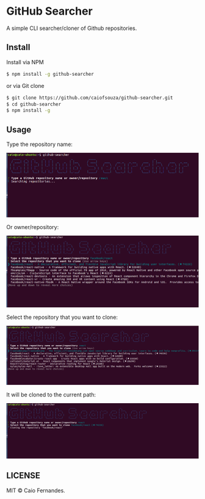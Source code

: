 # GitHub Searcher
A simple CLI searcher/cloner of Github repositories.

## Install
Install via NPM

```sh
$ npm install -g github-searcher
```

or via Git clone

```sh
$ git clone https://github.com/caiofsouza/github-searcher.git
$ cd github-searcher
$ npm install -g
```

## Usage
Type the repository name:

<img src="images/search-repo-name.png" width="629">

Or owner/repository:

<img src="images/owner-repo.png" width="629">

Select the repository that you want to clone:

<img src="images/find-repo.png" width="629">

It will be cloned to the current path:

<img src="images/clonning.png" width="629">

## LICENSE

MIT © Caio Fernandes.
